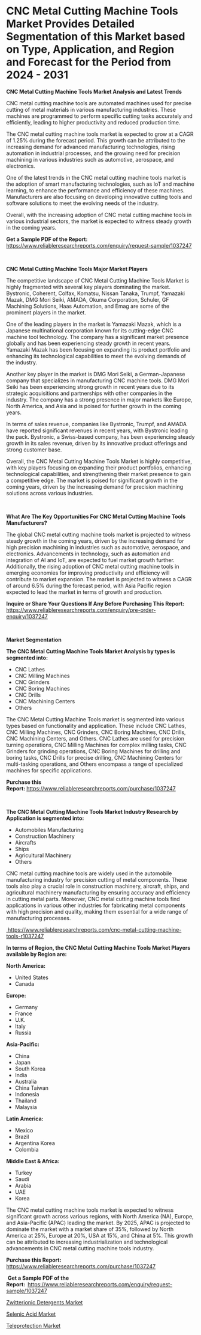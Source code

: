 <p><h1>CNC Metal Cutting Machine Tools Market Provides Detailed Segmentation of this Market based on Type, Application, and Region and Forecast for the Period from 2024 - 2031</h1></p><p><strong>CNC Metal Cutting Machine Tools Market Analysis and Latest Trends</strong></p>
<p><p>CNC metal cutting machine tools are automated machines used for precise cutting of metal materials in various manufacturing industries. These machines are programmed to perform specific cutting tasks accurately and efficiently, leading to higher productivity and reduced production time.</p><p>The CNC metal cutting machine tools market is expected to grow at a CAGR of 1.25% during the forecast period. This growth can be attributed to the increasing demand for advanced manufacturing technologies, rising automation in industrial processes, and the growing need for precision machining in various industries such as automotive, aerospace, and electronics.</p><p>One of the latest trends in the CNC metal cutting machine tools market is the adoption of smart manufacturing technologies, such as IoT and machine learning, to enhance the performance and efficiency of these machines. Manufacturers are also focusing on developing innovative cutting tools and software solutions to meet the evolving needs of the industry.</p><p>Overall, with the increasing adoption of CNC metal cutting machine tools in various industrial sectors, the market is expected to witness steady growth in the coming years.</p></p>
<p><strong>Get a Sample PDF of the Report:&nbsp;</strong> <a href="https://www.reliableresearchreports.com/enquiry/request-sample/1037247">https://www.reliableresearchreports.com/enquiry/request-sample/1037247</a></p>
<p>&nbsp;</p>
<p><strong>CNC Metal Cutting Machine Tools Major Market Players</strong></p>
<p><p>The competitive landscape of CNC Metal Cutting Machine Tools Market is highly fragmented with several key players dominating the market. Bystronic, Coherent, Colfax, Komatsu, Nissan Tanaka, Trumpf, Yamazaki Mazak, DMG Mori Seiki, AMADA, Okuma Corporation, Schuler, GF Machining Solutions, Haas Automation, and Emag are some of the prominent players in the market.</p><p>One of the leading players in the market is Yamazaki Mazak, which is a Japanese multinational corporation known for its cutting-edge CNC machine tool technology. The company has a significant market presence globally and has been experiencing steady growth in recent years. Yamazaki Mazak has been focusing on expanding its product portfolio and enhancing its technological capabilities to meet the evolving demands of the industry.</p><p>Another key player in the market is DMG Mori Seiki, a German-Japanese company that specializes in manufacturing CNC machine tools. DMG Mori Seiki has been experiencing strong growth in recent years due to its strategic acquisitions and partnerships with other companies in the industry. The company has a strong presence in major markets like Europe, North America, and Asia and is poised for further growth in the coming years.</p><p>In terms of sales revenue, companies like Bystronic, Trumpf, and AMADA have reported significant revenues in recent years, with Bystronic leading the pack. Bystronic, a Swiss-based company, has been experiencing steady growth in its sales revenue, driven by its innovative product offerings and strong customer base.</p><p>Overall, the CNC Metal Cutting Machine Tools Market is highly competitive, with key players focusing on expanding their product portfolios, enhancing technological capabilities, and strengthening their market presence to gain a competitive edge. The market is poised for significant growth in the coming years, driven by the increasing demand for precision machining solutions across various industries.</p></p>
<p>&nbsp;</p>
<p><strong>What Are The Key Opportunities For CNC Metal Cutting Machine Tools Manufacturers?</strong></p>
<p><p>The global CNC metal cutting machine tools market is projected to witness steady growth in the coming years, driven by the increasing demand for high precision machining in industries such as automotive, aerospace, and electronics. Advancements in technology, such as automation and integration of AI and IoT, are expected to fuel market growth further. Additionally, the rising adoption of CNC metal cutting machine tools in emerging economies for improving productivity and efficiency will contribute to market expansion. The market is projected to witness a CAGR of around 6.5% during the forecast period, with Asia Pacific region expected to lead the market in terms of growth and production.</p></p>
<p><strong>Inquire or Share Your Questions If Any Before Purchasing This Report:</strong> <a href="https://www.reliableresearchreports.com/enquiry/pre-order-enquiry/1037247">https://www.reliableresearchreports.com/enquiry/pre-order-enquiry/1037247</a></p>
<p>&nbsp;</p>
<p><strong>Market Segmentation</strong></p>
<p><strong>The CNC Metal Cutting Machine Tools Market Analysis by types is segmented into:</strong></p>
<p><ul><li>CNC Lathes</li><li>CNC Milling Machines</li><li>CNC Grinders</li><li>CNC Boring Machines</li><li>CNC Drills</li><li>CNC Machining Centers</li><li>Others</li></ul></p>
<p><p>The CNC Metal Cutting Machine Tools market is segmented into various types based on functionality and application. These include CNC Lathes, CNC Milling Machines, CNC Grinders, CNC Boring Machines, CNC Drills, CNC Machining Centers, and Others. CNC Lathes are used for precision turning operations, CNC Milling Machines for complex milling tasks, CNC Grinders for grinding operations, CNC Boring Machines for drilling and boring tasks, CNC Drills for precise drilling, CNC Machining Centers for multi-tasking operations, and Others encompass a range of specialized machines for specific applications.</p></p>
<p><strong>Purchase this Report:&nbsp;</strong><a href="https://www.reliableresearchreports.com/purchase/1037247">https://www.reliableresearchreports.com/purchase/1037247</a></p>
<p>&nbsp;</p>
<p><strong>The CNC Metal Cutting Machine Tools Market Industry Research by Application is segmented into:</strong></p>
<p><ul><li>Automobiles Manufacturing</li><li>Construction Machinery</li><li>Aircrafts</li><li>Ships</li><li>Agricultural Machinery</li><li>Others</li></ul></p>
<p><p>CNC metal cutting machine tools are widely used in the automobile manufacturing industry for precision cutting of metal components. These tools also play a crucial role in construction machinery, aircraft, ships, and agricultural machinery manufacturing by ensuring accuracy and efficiency in cutting metal parts. Moreover, CNC metal cutting machine tools find applications in various other industries for fabricating metal components with high precision and quality, making them essential for a wide range of manufacturing processes.</p></p>
<p><a href="https://www.reliableresearchreports.com/cnc-metal-cutting-machine-tools-r1037247">&nbsp;https://www.reliableresearchreports.com/cnc-metal-cutting-machine-tools-r1037247</a></p>
<p><strong>In terms of Region, the CNC Metal Cutting Machine Tools Market Players available by Region are:</strong></p>
<p>
    <p> <strong> North America: </strong>
        <ul>
            <li>United States</li>
            <li>Canada</li>
        </ul>
        </p> 
    <p> <strong> Europe: </strong>
        <ul>
            <li>Germany</li>
            <li>France</li>
            <li>U.K.</li>
            <li>Italy</li>
            <li>Russia</li>
        </ul>
        </p> 
    <p> <strong> Asia-Pacific: </strong>
        <ul>
            <li>China</li>
            <li>Japan</li>
            <li>South Korea</li>
            <li>India</li>
            <li>Australia</li>
            <li>China Taiwan</li>
            <li>Indonesia</li>
            <li>Thailand</li>
            <li>Malaysia</li>
        </ul>
        </p> 
    <p> <strong> Latin America: </strong>
        <ul>
            <li>Mexico</li>
            <li>Brazil</li>
            <li>Argentina Korea</li>
            <li>Colombia</li>
        </ul>
        </p> 
    <p> <strong> Middle East & Africa: </strong>
        <ul>
            <li>Turkey</li>
            <li>Saudi</li>
            <li>Arabia</li>
            <li>UAE</li>
            <li>Korea</li>
        </ul>
    </p>
    </p>
<p><p>The CNC metal cutting machine tools market is expected to witness significant growth across various regions, with North America (NA), Europe, and Asia-Pacific (APAC) leading the market. By 2025, APAC is projected to dominate the market with a market share of 35%, followed by North America at 25%, Europe at 20%, USA at 15%, and China at 5%. This growth can be attributed to increasing industrialization and technological advancements in CNC metal cutting machine tools industry.</p></p>
<p><strong>Purchase this Report: </strong><a href="https://www.reliableresearchreports.com/purchase/1037247">https://www.reliableresearchreports.com/purchase/1037247</a></p>
<p>&nbsp;<strong>Get a Sample PDF of the Report:&nbsp;&nbsp;</strong><a href="https://www.reliableresearchreports.com/enquiry/request-sample/1037247">https://www.reliableresearchreports.com/enquiry/request-sample/1037247</a></p>
<p><strong></strong></p>
<p><p><a href="https://www.linkedin.com/pulse/decoding-zwitterionic-detergents-market-deep-dive-latest-trends-tab9c?trackingId=bVuZboHC3uerYalb2Bopcg%3D%3D">Zwitterionic Detergents Market</a></p><p><a href="https://www.linkedin.com/pulse/selenic-acid-market-size-growth-segmentation-regional-country-13cgc?trackingId=9U0j9bnqzVUaMvkelCmbgg%3D%3D">Selenic Acid Market</a></p><p><a href="https://github.com/ChiragRp1/Market-Research-Report-List-4/blob/main/teleprotection-market.md">Teleprotection Market</a></p></p>